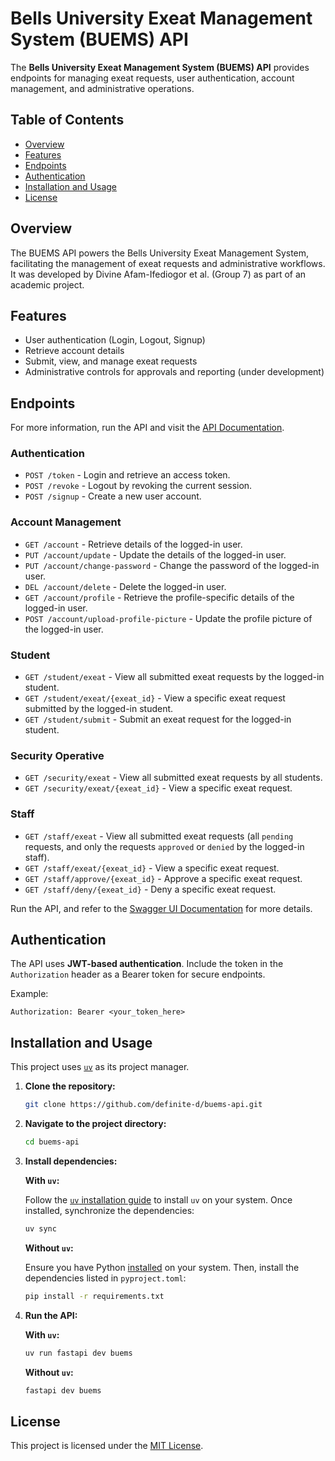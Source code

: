 

# Bells University Exeat Management System (BUEMS) API

The **Bells University Exeat Management System (BUEMS) API** provides endpoints for managing exeat requests, user authentication, account management, and administrative operations.

## Table of Contents

- [Overview](#overview)
- [Features](#features)
- [Endpoints](#endpoints)
- [Authentication](#authentication)
- [Installation and Usage](#installation_and_usage)
- [License](#license)

## Overview

The BUEMS API powers the Bells University Exeat Management System, facilitating the management of exeat requests and administrative workflows. It was developed by Divine Afam-Ifediogor et al. (Group 7) as part of an academic project.

## Features

- User authentication (Login, Logout, Signup)
- Retrieve account details
- Submit, view, and manage exeat requests
- Administrative controls for approvals and reporting (under development)

## Endpoints
For more information, run the API and visit the [API Documentation](http://127.0.0.1:8000/docs).

### Authentication

- `POST /token` - Login and retrieve an access token.
- `POST /revoke` - Logout by revoking the current session.
- `POST /signup` - Create a new user account.

### Account Management

- `GET /account` - Retrieve details of the logged-in user.
- `PUT /account/update` - Update the details of the logged-in user.
- `PUT /account/change-password` - Change the password of the logged-in user.
- `DEL /account/delete` - Delete the logged-in user.
- `GET /account/profile` - Retrieve the profile-specific details of the logged-in user.
- `POST /account/upload-profile-picture` - Update the profile picture of the logged-in user.

### Student
- `GET /student/exeat` - View all submitted exeat requests by the logged-in student.
- `GET /student/exeat/{exeat_id}` - View a specific exeat request submitted by the logged-in student.
- `GET /student/submit` - Submit an exeat request for the logged-in student.

### Security Operative
- `GET /security/exeat` - View all submitted exeat requests by all students.
- `GET /security/exeat/{exeat_id}` - View a specific exeat request.

### Staff
- `GET /staff/exeat` - View all submitted exeat requests (all `pending` requests, and only the requests `approved` or `denied` by the logged-in staff).
- `GET /staff/exeat/{exeat_id}` - View a specific exeat request.
- `GET /staff/approve/{exeat_id}` - Approve a specific exeat request.
- `GET /staff/deny/{exeat_id}` - Deny a specific exeat request.


Run the API, and refer to the [Swagger UI Documentation](http://127.0.0.1:8000/docs) for more details.

## Authentication

The API uses **JWT-based authentication**. Include the token in the `Authorization` header as a Bearer token for secure endpoints.

Example:
```
Authorization: Bearer <your_token_here>
```

## Installation and Usage

This project uses [`uv`](https://github.com/astral-sh/uv) as its project manager.

1. **Clone the repository:**

   ```bash
   git clone https://github.com/definite-d/buems-api.git
   ```

2. **Navigate to the project directory:**

   ```bash
   cd buems-api
   ```

3. **Install dependencies:**

   **With `uv`:**

   Follow the [`uv` installation guide](https://docs.astral.sh/uv/getting-started/installation/) to install `uv` on your system. Once installed, synchronize the dependencies:

   ```bash
   uv sync

   ```

   **Without `uv`:**

   Ensure you have Python [installed](https://python.org/downloads) on your system. Then, install the dependencies listed in `pyproject.toml`:

     ```bash
     pip install -r requirements.txt
     ```

4. **Run the API:**

   **With `uv`:**

     ```bash
     uv run fastapi dev buems
     ```

   **Without `uv`:**

     ```bash
     fastapi dev buems
     ```

## License

This project is licensed under the [MIT License](LICENSE).
